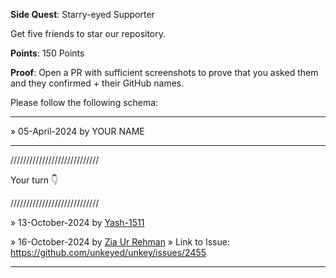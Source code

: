 **Side Quest**: Starry-eyed Supporter

Get five friends to star our repository. 

**Points**: 150 Points

**Proof**: Open a PR with sufficient screenshots to prove that you asked them and they confirmed + their GitHub names.

Please follow the following schema:

---

» 05-April-2024 by YOUR NAME

---

////////////////////////////

Your turn 👇

////////////////////////////

» 13-October-2024 by [Yash-1511](https://github.com/Yash-1511)

» 16-October-2024 by [Zia Ur Rehman](@zia_webdev)
» Link to Issue: https://github.com/unkeyed/unkey/issues/2455


---
